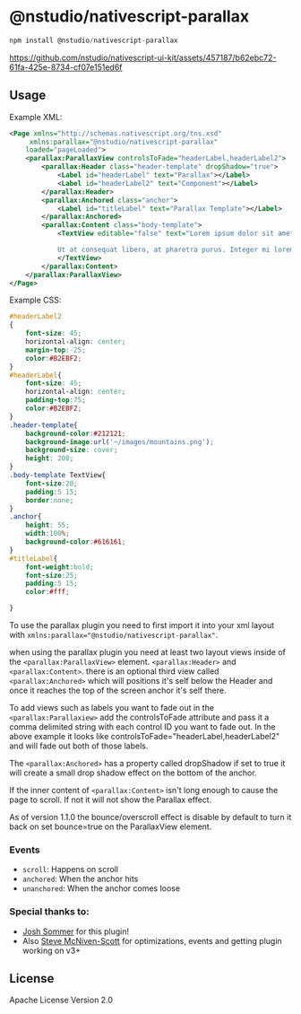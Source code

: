 # @nstudio/nativescript-parallax

```javascript
npm install @nstudio/nativescript-parallax
```

https://github.com/nstudio/nativescript-ui-kit/assets/457187/b62ebc72-61fa-425e-8734-cf07e151ed6f

## Usage

Example XML:

```xml
<Page xmlns="http://schemas.nativescript.org/tns.xsd"
	 xmlns:parallax="@nstudio/nativescript-parallax"
	loaded="pageLoaded">
  	<parallax:ParallaxView controlsToFade="headerLabel,headerLabel2">
		<parallax:Header class="header-template" dropShadow="true">
			<Label id="headerLabel" text="Parallax"></Label>
			<Label id="headerLabel2" text="Component"></Label>
		</parallax:Header>
		<parallax:Anchored class="anchor">
			<Label id="titleLabel" text="Parallax Template"></Label>
		</parallax:Anchored>
		<parallax:Content class="body-template">
			<TextView editable="false" text="Lorem ipsum dolor sit amet, consectetur adipiscing elit. Ut scelerisque, est in viverra vehicula, enim lacus fermentum mi, vel tincidunt libero diam quis nulla. In sem tellus, eleifend quis egestas at, ultricies a neque. Cras facilisis lacinia velit ut lacinia. Phasellus fermentum libero et est ultricies venenatis sit amet ac lectus. Curabitur faucibus nisi id tellus vehicula luctus. Class aptent taciti sociosqu ad litora torquent per conubia nostra, per inceptos himenaeos. Nunc condimentum est id nibh volutpat tempor. Phasellus sodales velit vel dui feugiat, eget tincidunt tortor sollicitudin. Donec nec risus in purus interdum eleifend. Praesent placerat urna aliquet orci suscipit laoreet. In ac purus nec sapien rhoncus egestas.

			Ut at consequat libero, at pharetra purus. Integer mi lorem, luctus eget porttitor vitae, pharetra et urna. Morbi et euismod lacus. Vestibulum a massa odio. Aenean at neque hendrerit, consequat sem et, congue mi. Sed egestas, ante feugiat lacinia tempus, lacus lorem laoreet magna, a hendrerit augue leo vitae risus. Integer ornare odio nec libero elementum malesuada. Cras sem sapien, aliquet eget nibh molestie, finibus dictum augue. Nulla mi metus, finibus id arcu nec, molestie venenatis libero. Morbi a pharetra odio. Maecenas viverra, quam at sollicitudin sodales, diam purus lacinia dolor, vitae scelerisque erat mi nec nibh. Quisque egestas et nunc in pharetra. Sed vitae tincidunt justo, dictum tincidunt nisi. Quisque tempus dolor urna, et mattis velit porta vitae.">
			</TextView>
		</parallax:Content>
	</parallax:ParallaxView>
</Page>
```

Example CSS:

```css
#headerLabel2
{
	font-size: 45;
	horizontal-align: center;
	margin-top:-25;
	color:#B2EBF2;
}
#headerLabel{
	font-size: 45;
	horizontal-align: center;
	padding-top:75;
	color:#B2EBF2;
}
.header-template{
	background-color:#212121;
	background-image:url('~/images/mountains.png');
	background-size: cover;
	height: 200;
}
.body-template TextView{
	font-size:20;
	padding:5 15;
	border:none;
}
.anchor{
	height: 55;
	width:100%;
	background-color:#616161;
}
#titleLabel{
	font-weight:bold;
	font-size:25;
	padding:5 15;
	color:#fff;

}
```

To use the parallax plugin you need to first import it into your xml layout with `xmlns:parallax="@nstudio/nativescript-parallax"`.

when using the parallax plugin you need at least two layout views inside of the `<parallax:ParallaxView>` element. `<parallax:Header>` and `<parallax:Content>`. there is an optional third view called `<parallax:Anchored>` which will positions it's self below the Header and once it reaches the top of the screen anchor it's self there.

To add views such as labels you want to fade out in the `<parallax:Parallaxiew>` add the controlsToFade attribute and pass it a comma delimited string with each control ID you want to fade out. In the above example it looks like controlsToFade="headerLabel,headerLabel2" and will fade out both of those labels.

The `<parallax:Anchored>` has a property called dropShadow if set to true it will create a small drop shadow effect on the bottom of the anchor.

If the inner content of `<parallax:Content>` isn't long enough to cause the page to scroll. If not it will not show the Parallax effect.

As of version 1.1.0 the bounce/overscroll effect is disable by default to turn it back on set bounce=true on the ParallaxView element.

### Events

- `scroll`: Happens on scroll
- `anchored`: When the anchor hits
- `unanchored`: When the anchor comes loose

### Special thanks to:
 
- [Josh Sommer](https://github.com/JoshDSommer/nativescript-parallax) for this plugin!
- Also [Steve McNiven-Scott](https://github.com/sitefinitysteve) for optimizations, events and getting plugin working on v3+

## License

Apache License Version 2.0
